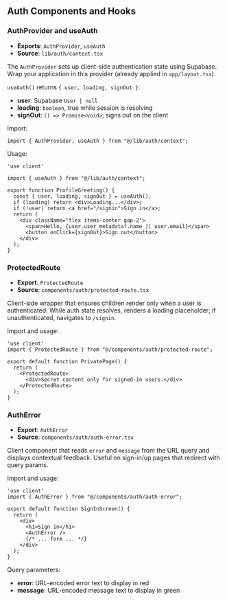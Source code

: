 ## Auth Components and Hooks

### AuthProvider and useAuth

- **Exports**: `AuthProvider`, `useAuth`
- **Source**: `lib/auth/context.tsx`

The `AuthProvider` sets up client-side authentication state using Supabase. Wrap your application in this provider (already applied in `app/layout.tsx`).

`useAuth()` returns `{ user, loading, signOut }`:
- **user**: Supabase `User | null`
- **loading**: `boolean`, true while session is resolving
- **signOut**: `() => Promise<void>`; signs out on the client

Import:
```tsx
import { AuthProvider, useAuth } from "@/lib/auth/context";
```

Usage:
```tsx
'use client'

import { useAuth } from "@/lib/auth/context";

export function ProfileGreeting() {
  const { user, loading, signOut } = useAuth();
  if (loading) return <div>Loading...</div>;
  if (!user) return <a href="/signin">Sign in</a>;
  return (
    <div className="flex items-center gap-2">
      <span>Hello, {user.user_metadata?.name || user.email}</span>
      <button onClick={signOut}>Sign out</button>
    </div>
  );
}
```

### ProtectedRoute

- **Export**: `ProtectedRoute`
- **Source**: `components/auth/protected-route.tsx`

Client-side wrapper that ensures children render only when a user is authenticated. While auth state resolves, renders a loading placeholder; if unauthenticated, navigates to `/signin`.

Import and usage:
```tsx
'use client'
import { ProtectedRoute } from "@/components/auth/protected-route";

export default function PrivatePage() {
  return (
    <ProtectedRoute>
      <div>Secret content only for signed-in users.</div>
    </ProtectedRoute>
  );
}
```

### AuthError

- **Export**: `AuthError`
- **Source**: `components/auth/auth-error.tsx`

Client component that reads `error` and `message` from the URL query and displays contextual feedback. Useful on sign-in/up pages that redirect with query params.

Import and usage:
```tsx
'use client'
import { AuthError } from "@/components/auth/auth-error";

export default function SignInScreen() {
  return (
    <div>
      <h1>Sign in</h1>
      <AuthError />
      {/* ... form ... */}
    </div>
  );
}
```

Query parameters:
- **error**: URL-encoded error text to display in red
- **message**: URL-encoded message text to display in green

